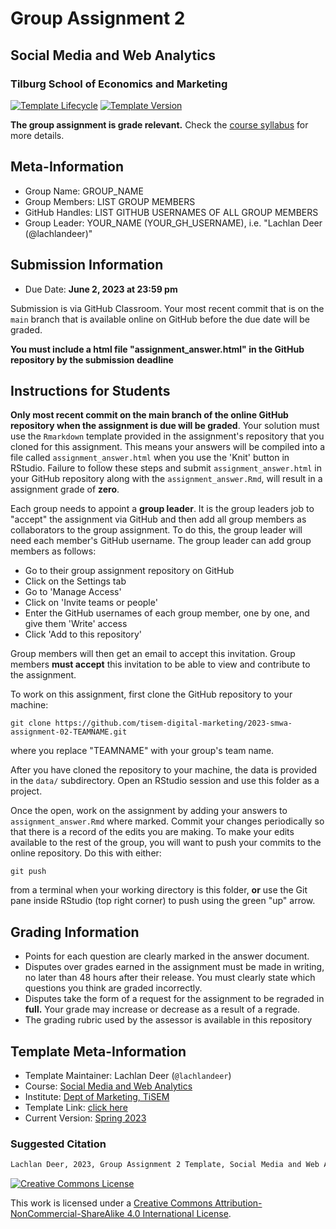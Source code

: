 # Group Assignment 2

## Social Media and Web Analytics

### Tilburg School of Economics and Marketing

[![Template Lifecycle](https://img.shields.io/badge/lifecycle-maturing-blue.svg)](https://www.tidyverse.org/lifecycle/#maturing)
[![Template Version](https://img.shields.io/badge/version-2023-green.svg)]()

**The group assignment is grade relevant.**
Check the [course syllabus](https://tisem-digital-marketing.github.io/2023-smwa/assets/syllabus.pdf) for more details.

## Meta-Information

* Group Name: GROUP_NAME
* Group Members: LIST GROUP MEMBERS
* GitHub Handles: LIST GITHUB USERNAMES OF ALL GROUP MEMBERS
* Group Leader: YOUR_NAME (YOUR_GH_USERNAME), i.e. "Lachlan Deer (@lachlandeer)"

## Submission Information

* Due Date: **June 2, 2023 at 23:59 pm**

Submission is via GitHub Classroom.
Your most recent commit that is on the `main` branch that is available online on GitHub before the due date will be graded.

**You must include a html file "assignment_answer.html" in the GitHub repository by the submission deadline**

## Instructions for Students

**Only most recent commit on the main branch of the online GitHub repository when the assignment is due will be graded**.
Your solution must use the `Rmarkdown` template provided in the assignment's repository that you cloned for this assignment. 
This means your answers will be compiled into a file called `assignment_answer.html` when you use the 'Knit' button in RStudio.
Failure to follow these steps and submit `assignment_answer.html` in your GitHub repository along with the `assignment_answer.Rmd`, will result in a assignment grade of **zero**.

Each group needs to appoint a **group leader**.
It is the group leaders job to "accept" the assignment via GitHub and then add all group members as collaborators to the group assignment.
To do this, the group leader will need each member's GitHub username.
The group leader can add group members as follows:

- Go to their group assignment repository on GitHub
- Click on the Settings tab
- Go to 'Manage Access'
- Click on 'Invite teams or people'
- Enter the GitHub usernames of each group member, one by one, and give them 'Write' access
- Click 'Add <username> to this repository'

Group members will then get an email to accept this invitation.
Group members **must accept** this invitation to be able to view and contribute to the assignment.

To work on this assignment, first clone the GitHub repository to your machine:

```{bash}
git clone https://github.com/tisem-digital-marketing/2023-smwa-assignment-02-TEAMNAME.git
```

where you replace "TEAMNAME" with your group's team name.

After you have cloned the repository to your machine, the data is provided in the `data/` subdirectory.
Open an RStudio session and use this folder as a project.

Once the open, work on the assignment by adding your answers to `assignment_answer.Rmd` where marked.
Commit your changes periodically so that there is a record of the edits you are making.
To make your edits available to the rest of the group, you will want to push your commits to the online repository.
Do this with either: 

```{bash}
git push
```

from a terminal when your working directory is this folder, **or** use the Git pane inside RStudio (top right corner) to push using the green "up" arrow.

## Grading Information

* Points for each question are clearly marked in the answer document.
* Disputes over grades earned in the assignment must be made in writing, no later than 48 hours after their release. You must clearly state which questions you think are graded incorrectly.
* Disputes take the form of a request for the assignment to be regraded in **full.** Your grade may increase or decrease as a result of a regrade.
* The grading rubric used by the assessor is available in this repository

## Template Meta-Information

* Template Maintainer: Lachlan Deer (`@lachlandeer`)
* Course: [Social Media and Web Analytics](https://github.com/tisem-social-media)
* Institute: [Dept of Marketing, TiSEM](https://www.tilburguniversity.edu/about/schools/economics-and-management/organization/departments/marketing)
* Template Link: [click here](https://github.com/tisem-digital-marketing/smwa-assignment-02)
* Current Version: [Spring 2023](https://tisem-digital-marketing.github.io/2023-smwa/)

### Suggested Citation

```bash
Lachlan Deer, 2023, Group Assignment 2 Template, Social Media and Web Analytics, TiSEM
```

<a rel="license" href="http://creativecommons.org/licenses/by-sa/4.0/"><img alt="Creative Commons License" style="border-width:0" src="https://i.creativecommons.org/l/by-sa/4.0/88x31.png" /></a><br />

This work is licensed under a <a rel="license" href="http://creativecommons.org/licenses/by-sa/4.0/">Creative Commons Attribution-NonCommercial-ShareAlike 4.0 International License</a>.